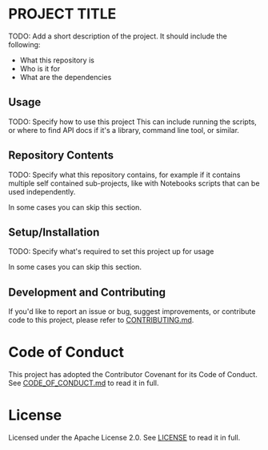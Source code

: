# PROJECT TITLE

TODO: Add a short description of the project.
It should include the following:
- What this repository is
- Who is it for
- What are the dependencies 

## Usage

TODO: Specify how to use this project
This can include running the scripts, or where to find API docs if it's a library, command line tool, or similar.

## Repository Contents

TODO: Specify what this repository contains, for example if it contains multiple self contained sub-projects, like with Notebooks scripts that can be used independently.

In some cases you can skip this section.

## Setup/Installation

TODO: Specify what's required to set this project up for usage

In some cases you can skip this section.

## Development and Contributing

If you'd like to report an issue or bug, suggest improvements, or contribute code to this project, please refer to [CONTRIBUTING.md](CONTRIBUTING.md).


# Code of Conduct

This project has adopted the Contributor Covenant for its Code of Conduct. 
See [CODE_OF_CONDUCT.md](CODE_OF_CONDUCT.md) to read it in full.

# License

Licensed under the Apache License 2.0. 
See [LICENSE](LICENSE) to read it in full.


